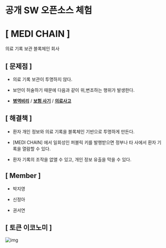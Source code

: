 # 공개 SW 오픈소스 체험 
# [ MEDI CHAIN ]
의료 기록 보관 블록체인 회사
## [ 문제점 ]
- 의료 기록 보관이 투명하지 않다.

- 보안이 허술하기 때문에 다음과 같이 위,변조하는 행위가 발생한다.
- [**병역비리**](http://enews.imbc.com/News/RetrieveNewsInfo/242947) /  [**보험 사기**](http://www.mdtoday.co.kr/mdtoday/index.html?no=329569)  /  [**의료사고**](http://news.sbs.co.kr/news/endPage.do?news_id=N1003793807)

## [ 해결책 ]
- 환자 개인 정보와 의료 기록을 블록체인 기반으로 투명하게 만든다.

- [MEDI CHAIN] 에서 일회성인 퍼블릭 키를 발행받으면 정부나 타 사에서 환자 기록을 열람할 수 있다.

- 환자 기록의 조작을 없앨 수 있고, 개인 정보 유출을 막을 수 있다.

## [ Member ]
- 박지영

- 신정아

- 권서연

## [ 토큰 이코노미 ]
![img](https://user-images.githubusercontent.com/31204271/46522345-0fb2c080-c872-11e8-975f-03584a054834.png)
